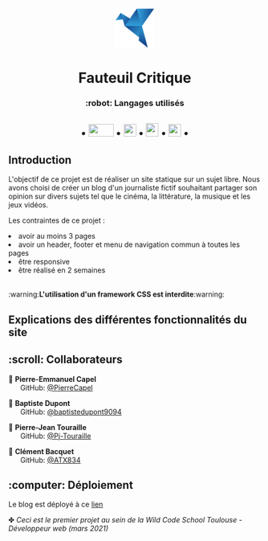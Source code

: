 <p align='center'>
    <img src='/source/logo1.png' height=80px width=80px/> <br>
 </p>

<h1 align='center'> Fauteuil Critique </h1> 
<h3 align='center'> :robot: Langages utilisés<h2>
   <p align='center'>
       •
    <img src='https://logos-download.com/wp-content/uploads/2016/09/PHP_logo.png' width=50px height=25px>
       •
     <img src='https://logos-download.com/wp-content/uploads/2017/07/HTML5_badge.png' width=25px height=25px>
       •
    <img src='http://dmitri-komarovski.com/img/css3.png' width=25px height=27px>
       •
    <img src='https://upload.wikimedia.org/wikipedia/commons/6/6a/JavaScript-logo.png' width=25px height=25px>
       •
    </p>
<h2> Introduction</h2>
<p>
  L'objectif de ce projet est de réaliser un site statique sur un sujet libre. Nous avons choisi de créer un blog d'un journaliste fictif souhaitant partager son opinion sur     divers sujets tel que le cinéma, la littérature, la musique et les jeux vidéos.
</p>

<p>
  Les contraintes de ce projet :
</p>
<li> 
  avoir au moins 3 pages
</li>
<li>
  avoir un header, footer et menu de navigation commun à toutes les pages
</li>
<li>
  être responsive
</li>
<li>
  être réalisé en 2 semaines
</li> <br>
<p>
  :warning:<b>L'utilisation d'un framework CSS est interdite</b>:warning:
</p>
<h2> Explications des différentes fonctionnalités du site</h2>
<h2> :scroll: Collaborateurs</h2>

<p>
 
  :man: <b>Pierre-Emmanuel Capel</b> <br>
  &nbsp;&nbsp;&nbsp;&nbsp;&nbsp; GitHub: <a href="https://github.com/PierreCapel">@PierreCapel</a> <br>
  
  :man: <b>Baptiste Dupont</b> <br>
  &nbsp;&nbsp;&nbsp;&nbsp;&nbsp; GitHub: <a href="https://github.com/baptistedupont9094">@baptistedupont9094</a> <br>

  :man: <b>Pierre-Jean Touraille</b> <br>
  &nbsp;&nbsp;&nbsp;&nbsp;&nbsp; GitHub: <a href="https://github.com/Pj-Touraille">@Pj-Touraille</a> <br>

  :man: <b>Clément Bacquet</b> <br>
  &nbsp;&nbsp;&nbsp;&nbsp;&nbsp; GitHub: <a href="https://github.com/ATX834">@ATX834</a> <br>
</p>

<h2> :computer: Déploiement </h2>

Le blog est déployé à ce [lien](https://fauteuil-critiques.herokuapp.com)

✤ <i>Ceci est le premier projet au sein de la Wild Code School Toulouse - Développeur web (mars 2021)<i> <br>
